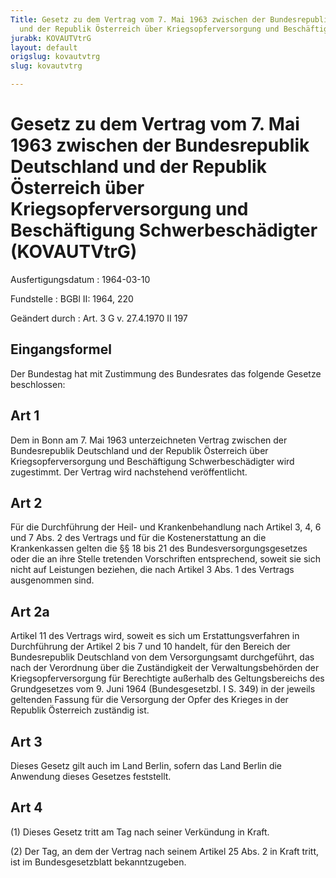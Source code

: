 ```yaml
---
Title: Gesetz zu dem Vertrag vom 7. Mai 1963 zwischen der Bundesrepublik Deutschland
  und der Republik Österreich über Kriegsopferversorgung und Beschäftigung Schwerbeschädigter
jurabk: KOVAUTVtrG
layout: default
origslug: kovautvtrg
slug: kovautvtrg

---
```


# Gesetz zu dem Vertrag vom 7. Mai 1963 zwischen der Bundesrepublik Deutschland und der Republik Österreich über Kriegsopferversorgung und Beschäftigung Schwerbeschädigter (KOVAUTVtrG)

Ausfertigungsdatum
:   1964-03-10

Fundstelle
:   BGBl II: 1964, 220

Geändert durch
:   Art. 3 G v. 27.4.1970 II 197


## Eingangsformel

Der Bundestag hat mit Zustimmung des Bundesrates das folgende Gesetze
beschlossen:


## Art 1

Dem in Bonn am 7. Mai 1963 unterzeichneten Vertrag zwischen der
Bundesrepublik Deutschland und der Republik Österreich über
Kriegsopferversorgung und Beschäftigung
Schwerbeschädigter wird zugestimmt. Der Vertrag wird nachstehend
veröffentlicht.


## Art 2

Für die Durchführung der Heil- und Krankenbehandlung nach Artikel 3,
4, 6 und 7 Abs. 2 des Vertrags und für die Kostenerstattung an die
Krankenkassen gelten die §§ 18 bis 21 des Bundesversorgungsgesetzes
oder die an ihre Stelle tretenden Vorschriften entsprechend, soweit
sie sich nicht auf Leistungen beziehen, die nach Artikel 3 Abs. 1 des
Vertrags ausgenommen sind.


## Art 2a

Artikel 11 des Vertrags wird, soweit es sich um Erstattungsverfahren
in Durchführung der Artikel 2 bis 7 und 10 handelt, für den Bereich
der Bundesrepublik Deutschland von dem Versorgungsamt durchgeführt,
das nach der Verordnung über die Zuständigkeit der Verwaltungsbehörden
der Kriegsopferversorgung für Berechtigte außerhalb des
Geltungsbereichs des Grundgesetzes vom 9. Juni 1964 (Bundesgesetzbl. I
S. 349) in der jeweils geltenden Fassung für die Versorgung der Opfer
des Krieges in der Republik Österreich zuständig ist.


## Art 3

Dieses Gesetz gilt auch im Land Berlin, sofern das Land Berlin die
Anwendung dieses Gesetzes feststellt.


## Art 4

(1) Dieses Gesetz tritt am Tag nach seiner Verkündung in Kraft.

(2) Der Tag, an dem der Vertrag nach seinem Artikel 25 Abs. 2 in Kraft
tritt, ist im Bundesgesetzblatt bekanntzugeben.

